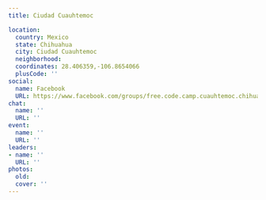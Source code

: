 ```yaml
---
title: Ciudad Cuauhtemoc

location:
  country: Mexico
  state: Chihuahua
  city: Ciudad Cuauhtemoc
  neighborhood: 
  coordinates: 28.406359,-106.8654066
  plusCode: ''
social:
  name: Facebook
  URL: https://www.facebook.com/groups/free.code.camp.cuauhtemoc.chihuahua/
chat:
  name: ''
  URL: ''
event:
  name: ''
  URL: ''
leaders:
- name: ''
  URL: ''
photos:
  old: 
  cover: ''
---
```

